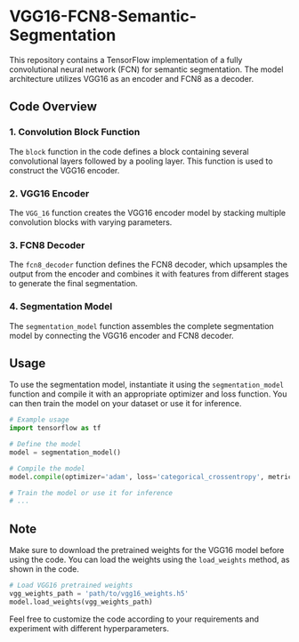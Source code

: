 # VGG16-FCN8-Semantic-Segmentation

This repository contains a TensorFlow implementation of a fully convolutional neural network (FCN) for semantic segmentation. The model architecture utilizes VGG16 as an encoder and FCN8 as a decoder.

## Code Overview

### 1. Convolution Block Function

The `block` function in the code defines a block containing several convolutional layers followed by a pooling layer. This function is used to construct the VGG16 encoder.

### 2. VGG16 Encoder

The `VGG_16` function creates the VGG16 encoder model by stacking multiple convolution blocks with varying parameters.

### 3. FCN8 Decoder

The `fcn8_decoder` function defines the FCN8 decoder, which upsamples the output from the encoder and combines it with features from different stages to generate the final segmentation.

### 4. Segmentation Model

The `segmentation_model` function assembles the complete segmentation model by connecting the VGG16 encoder and FCN8 decoder.

## Usage

To use the segmentation model, instantiate it using the `segmentation_model` function and compile it with an appropriate optimizer and loss function. You can then train the model on your dataset or use it for inference.

```python
# Example usage
import tensorflow as tf

# Define the model
model = segmentation_model()

# Compile the model
model.compile(optimizer='adam', loss='categorical_crossentropy', metrics=['accuracy'])

# Train the model or use it for inference
# ...
```

## Note

Make sure to download the pretrained weights for the VGG16 model before using the code. You can load the weights using the `load_weights` method, as shown in the code.

```python
# Load VGG16 pretrained weights
vgg_weights_path = 'path/to/vgg16_weights.h5'
model.load_weights(vgg_weights_path)
```

Feel free to customize the code according to your requirements and experiment with different hyperparameters.
